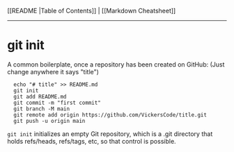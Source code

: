 [[README |Table of Contents]] | [[Markdown Cheatsheet]]
***
# git init

A common boilerplate, once a repository has been created on GitHub: (Just change anywhere it says "title")

```
  echo "# title" >> README.md
  git init
  git add README.md
  git commit -m "first commit"
  git branch -M main
  git remote add origin https://github.com/VickersCode/title.git
  git push -u origin main
  ```

`git init` initializes an empty Git repository, which is a .git directory that holds refs/heads, refs/tags, etc, so that control is possible. 